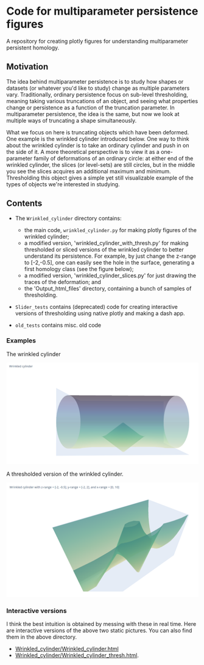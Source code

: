 # Code for multiparameter persistence figures

A repository for creating plotly figures for understanding
multiparameter persistent homology. 

## Motivation

The idea behind multiparameter persistence is to study how shapes or datasets (or whatever you'd like to study) change as multiple parameters vary. Traditionally, ordinary persistence focus on sub-level thresholding, meaning taking various truncations of an object, and seeing what properties change or persistence as a function of the truncation parameter. 
In multiparameter persistence, the idea is the same, but now we look at multiple ways of truncating a shape simultaneously. 

What we focus on here is truncating objects which have been deformed. One example is the wrinkled cylinder introduced below. One way to think about the wrinkled cylinder is to take an ordinary cylinder and push in on the side of it. A more theoretical perspective is to view it as a one-parameter family of deformations of an ordinary circle: at either end of the wrinkled cylinder, the slices (or level-sets) are still circles, but in the middle you see the slices acquires an additional maximum and minimum. Thresholding this object gives a simple yet still visualizable example of the types of objects we're interested in studying.

## Contents 
* The `Wrinkled_cylinder` directory contains:
  - the main code, `wrinkled_cylinder.py` for making plotly figures of the wrinkled cylinder;
  - a modified version, 'wrinkled_cylinder_with_thresh.py' for making thresholded or sliced versions of the wrinkled cylinder to better understand its persistence. For example, by just change the z-range to [-2,-0.5], one can easily see the hole in the surface, generating a first homology class (see the figure below);
  - a modified version, 'wrinkled_cylinder_slices.py' for just drawing the traces of the deformation; and
  - the 'Output_html_files' directory, containing a bunch of samples of thresholding.


* `Slider_tests` contains (deprecated) code for creating interactive versions of thresholding using native plotly and making a dash app.

* `old_tests` contains misc. old code

### Examples

The wrinkled cylinder

![The wrinkled cylinder](./figs/Wrinkled_cylinder.png)

A thresholded version of the wrinkled cylinder.
 
![A thresholded wrinkled cylinder](./figs/thresh.png)

### Interactive versions

I think the best intuition is obtained by messing with these in real time. Here are interactive versions of the above two static pictures. You can also find them in the above directory.

 * [Wrinkled_cylinder/Wrinkled_cylinder.html](https://rawcdn.githack.com/catanzaromj/MPFigs/293e30202cfbd950163c9af91008de8e970b6bd4/Wrinkled_cylinder/Wrinkled_cylinder.html)
 * [Wrinkled_cylinder/Wrinkled_cylinder_thresh.html](https://rawcdn.githack.com/catanzaromj/MPFigs/293e30202cfbd950163c9af91008de8e970b6bd4/Wrinkled_cylinder/Wrinkled_cylinder_thresh.html).

